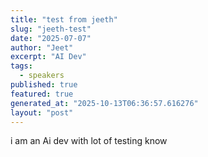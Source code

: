 ```yaml
---
title: "test from jeeth"
slug: "jeeth-test"
date: "2025-07-07"
author: "Jeet"
excerpt: "AI Dev"
tags:
  - speakers
published: true
featured: true
generated_at: "2025-10-13T06:36:57.616276"
layout: "post"
---
```


i am an Ai dev with lot of testing know